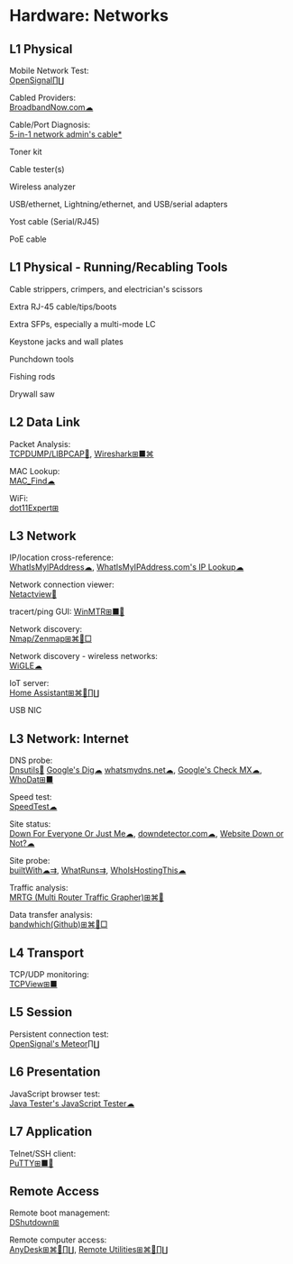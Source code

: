 # Hardware: Networks

## L1 Physical

Mobile Network Test:  
[OpenSignal∏∐](https://www.opensignal.com/apps)

Cabled Providers:  
[BroadbandNow.com☁](https://broadbandnow.com/)

Cable/Port Diagnosis:  
[5-in-1 network admin's cable*](http://www.ossmann.com/5-in-1.html)

Toner kit

Cable tester(s)

Wireless analyzer

USB/ethernet, Lightning/ethernet, and USB/serial adapters

Yost cable (Serial/RJ45)

PoE cable

## L1 Physical - Running/Recabling Tools

Cable strippers, crimpers, and electrician's scissors

Extra RJ-45 cable/tips/boots

Extra SFPs, especially a multi-mode LC

Keystone jacks and wall plates

Punchdown tools

Fishing rods

Drywall saw

## L2 Data Link

Packet Analysis:  
[TCPDUMP/LIBPCAP🐧](https://www.tcpdump.org/),
[Wireshark⊞■⌘](https://www.wireshark.org/)

MAC Lookup:  
[MAC_Find☁](http://coffer.com/mac_find/)

WiFi:  
[dot11Expert⊞](https://kcsoftwares.com/?dot11expert)

## L3 Network

IP/location cross-reference:  
[WhatIsMyIPAddress☁](https://whatismyipaddress.com/),
[WhatIsMyIPAddress.com's IP Lookup☁](https://whatismyipaddress.com/ip-lookup)

Network connection viewer:  
[Netactview🐧](http://netactview.sourceforge.net/)

tracert/ping GUI:
[WinMTR⊞■🐧](https://www.bitwizard.nl/mtr/)

Network discovery:  
[Nmap/Zenmap⊞⌘🐧□](https://nmap.org/)

Network discovery - wireless networks:  
[WiGLE☁](https://wigle.net/)

IoT server:  
[Home Assistant⊞⌘🐧∏∐](https://www.home-assistant.io/)

USB NIC

## L3 Network: Internet

DNS probe:  
[Dnsutils🐧](https://packages.debian.org/jessie/dnsutils)
[Google's Dig☁](https://toolbox.googleapps.com/apps/dig/)
[whatsmydns.net☁](https://www.whatsmydns.net/),
[Google's Check MX☁](https://toolbox.googleapps.com/apps/checkmx/),
[WhoDat⊞■](https://portableapps.com/apps/utilities/whodat-portable)

Speed test:  
[SpeedTest☁](https://www.speedtest.net/)

Site status:  
[Down For Everyone Or Just Me☁](https://downforeveryoneorjustme.com/),
[downdetector.com☁](https://downdetector.com/),
[Website Down or Not?☁](https://www.websiteplanet.com/webtools/down-or-not/)

Site probe:  
[builtWith☁⇉](https://builtwith.com/),
[WhatRuns⇉](https://www.whatruns.com/),
[WhoIsHostingThis☁](https://www.whoishostingthis.com/)

Traffic analysis:  
[MRTG (Multi Router Traffic Grapher)⊞⌘🐧](https://oss.oetiker.ch/mrtg/)

Data transfer analysis:  
[bandwhich(Github)⊞⌘🐧□](https://github.com/imsnif/bandwhich)

## L4 Transport

TCP/UDP monitoring:  
[TCPView⊞■](https://docs.microsoft.com/en-us/sysinternals/downloads/tcpview)

## L5 Session

Persistent connection test:  
[OpenSignal's Meteor∏∐](https://www.opensignal.com/apps)

## L6 Presentation

JavaScript browser test:  
[Java Tester's JavaScript Tester☁](https://javatester.org/javascript.html)

## L7 Application

Telnet/SSH client:  
[PuTTY⊞■🐧](https://putty.org/)

## Remote Access

Remote boot management:  
[DShutdown⊞](http://dimio.altervista.org/eng/#DShutdown)

Remote computer access:  
[AnyDesk⊞⌘🐧∏∐](https://anydesk.com/),
[Remote Utilities⊞⌘🐧∏∐](https://www.remoteutilities.com/)
